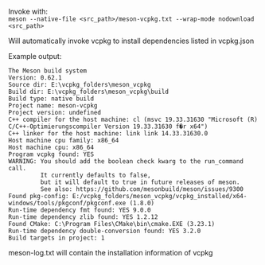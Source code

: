 Invoke with:  
`meson --native-file <src_path>/meson-vcpkg.txt --wrap-mode nodownload <src_path>`

Will automatically invoke vcpkg to install dependencies listed in vcpkg.json

Example output:
```
The Meson build system
Version: 0.62.1
Source dir: E:\vcpkg_folders\meson_vcpkg
Build dir: E:\vcpkg_folders\meson_vcpkg\build
Build type: native build
Project name: meson-vcpkg
Project version: undefined
C++ compiler for the host machine: cl (msvc 19.33.31630 "Microsoft (R) C/C++-Optimierungscompiler Version 19.33.31630 f�r x64")
C++ linker for the host machine: link link 14.33.31630.0
Host machine cpu family: x86_64
Host machine cpu: x86_64
Program vcpkg found: YES
WARNING: You should add the boolean check kwarg to the run_command call.
         It currently defaults to false,
         but it will default to true in future releases of meson.
         See also: https://github.com/mesonbuild/meson/issues/9300
Found pkg-config: E:/vcpkg_folders/meson_vcpkg/vcpkg_installed/x64-windows/tools/pkgconf/pkgconf.exe (1.8.0)
Run-time dependency fmt found: YES 9.0.0
Run-time dependency zlib found: YES 1.2.12
Found CMake: C:\Program Files\CMake\bin\cmake.EXE (3.23.1)
Run-time dependency double-conversion found: YES 3.2.0
Build targets in project: 1
```
meson-log.txt will contain the installation information of vcpkg

<!-- Just for me:  
G:\vcpkg_common\downloads\tools\python\python-3.10.5-x64\python  E:/vcpkg_folders/master_clean/installed/x64-windows/tools/meson/meson.py --native-file ../meson-vcpkg.txt --wrap-mode nodownload ../ -->
